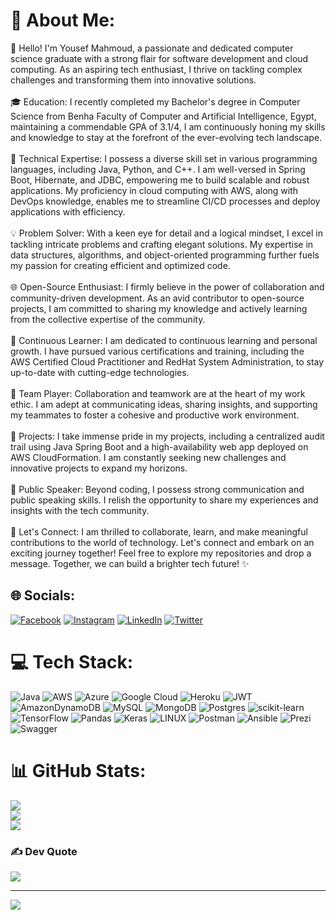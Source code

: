 # 💫 About Me:
👋 Hello! I'm Yousef Mahmoud, a passionate and dedicated computer science graduate with a strong flair for software development and cloud computing. As an aspiring tech enthusiast, I thrive on tackling complex challenges and transforming them into innovative solutions.<br><br>🎓 Education: I recently completed my Bachelor's degree in Computer Science from Benha Faculty of Computer and Artificial Intelligence, Egypt, maintaining a commendable GPA of 3.1/4, I am continuously honing my skills and knowledge to stay at the forefront of the ever-evolving tech landscape.<br><br>🚀 Technical Expertise: I possess a diverse skill set in various programming languages, including Java, Python, and C++. I am well-versed in Spring Boot, Hibernate, and JDBC, empowering me to build scalable and robust applications. My proficiency in cloud computing with AWS, along with DevOps knowledge, enables me to streamline CI/CD processes and deploy applications with efficiency.<br><br>💡 Problem Solver: With a keen eye for detail and a logical mindset, I excel in tackling intricate problems and crafting elegant solutions. My expertise in data structures, algorithms, and object-oriented programming further fuels my passion for creating efficient and optimized code.<br><br>🌐 Open-Source Enthusiast: I firmly believe in the power of collaboration and community-driven development. As an avid contributor to open-source projects, I am committed to sharing my knowledge and actively learning from the collective expertise of the community.<br><br>🌱 Continuous Learner: I am dedicated to continuous learning and personal growth. I have pursued various certifications and training, including the AWS Certified Cloud Practitioner and RedHat System Administration, to stay up-to-date with cutting-edge technologies.<br><br>🤝 Team Player: Collaboration and teamwork are at the heart of my work ethic. I am adept at communicating ideas, sharing insights, and supporting my teammates to foster a cohesive and productive work environment.<br><br>🚀 Projects: I take immense pride in my projects, including a centralized audit trail using Java Spring Boot and a high-availability web app deployed on AWS CloudFormation. I am constantly seeking new challenges and innovative projects to expand my horizons.<br><br>🎤 Public Speaker: Beyond coding, I possess strong communication and public speaking skills. I relish the opportunity to share my experiences and insights with the tech community.<br><br>🌟 Let's Connect: I am thrilled to collaborate, learn, and make meaningful contributions to the world of technology. Let's connect and embark on an exciting journey together! Feel free to explore my repositories and drop a message. Together, we can build a brighter tech future! ✨


## 🌐 Socials:
[![Facebook](https://img.shields.io/badge/Facebook-%231877F2.svg?logo=Facebook&logoColor=white)](https://facebook.com/yousefdotpy) [![Instagram](https://img.shields.io/badge/Instagram-%23E4405F.svg?logo=Instagram&logoColor=white)](https://instagram.com/yousefdotpy) [![LinkedIn](https://img.shields.io/badge/LinkedIn-%230077B5.svg?logo=linkedin&logoColor=white)](https://linkedin.com/in/yousefdotpy) [![Twitter](https://img.shields.io/badge/Twitter-%231DA1F2.svg?logo=Twitter&logoColor=white)](https://twitter.com/yousefdotpy) 

# 💻 Tech Stack:
![Java](https://img.shields.io/badge/java-%23ED8B00.svg?style=flat&logo=java&logoColor=white) ![AWS](https://img.shields.io/badge/AWS-%23FF9900.svg?style=flat&logo=amazon-aws&logoColor=white) ![Azure](https://img.shields.io/badge/azure-%230072C6.svg?style=flat&logo=azure-devops&logoColor=white) ![Google Cloud](https://img.shields.io/badge/Google%20Cloud-%234285F4.svg?style=flat&logo=google-cloud&logoColor=white) ![Heroku](https://img.shields.io/badge/heroku-%23430098.svg?style=flat&logo=heroku&logoColor=white) ![JWT](https://img.shields.io/badge/JWT-black?style=flat&logo=JSON%20web%20tokens) ![AmazonDynamoDB](https://img.shields.io/badge/Amazon%20DynamoDB-4053D6?style=flat&logo=Amazon%20DynamoDB&logoColor=white) ![MySQL](https://img.shields.io/badge/mysql-%2300f.svg?style=flat&logo=mysql&logoColor=white) ![MongoDB](https://img.shields.io/badge/MongoDB-%234ea94b.svg?style=flat&logo=mongodb&logoColor=white) ![Postgres](https://img.shields.io/badge/postgres-%23316192.svg?style=flat&logo=postgresql&logoColor=white) ![scikit-learn](https://img.shields.io/badge/scikit--learn-%23F7931E.svg?style=flat&logo=scikit-learn&logoColor=white) ![TensorFlow](https://img.shields.io/badge/TensorFlow-%23FF6F00.svg?style=flat&logo=TensorFlow&logoColor=white) ![Pandas](https://img.shields.io/badge/pandas-%23150458.svg?style=flat&logo=pandas&logoColor=white) ![Keras](https://img.shields.io/badge/Keras-%23D00000.svg?style=flat&logo=Keras&logoColor=white) ![LINUX](https://img.shields.io/badge/Linux-FCC624?style=flat&logo=linux&logoColor=black) ![Postman](https://img.shields.io/badge/Postman-FF6C37?style=flat&logo=postman&logoColor=white) ![Ansible](https://img.shields.io/badge/ansible-%231A1918.svg?style=flat&logo=ansible&logoColor=white) ![Prezi](https://img.shields.io/badge/Prezi-%23000000.svg?style=flat&logo=Prezi&logoColor=white) ![Swagger](https://img.shields.io/badge/-Swagger-%23Clojure?style=flat&logo=swagger&logoColor=white)
# 📊 GitHub Stats:
![](https://github-readme-stats.vercel.app/api?username=yousefdotpy&theme=dark&hide_border=false&include_all_commits=true&count_private=true)<br/>
![](https://github-readme-streak-stats.herokuapp.com/?user=yousefdotpy&theme=dark&hide_border=false)<br/>
![](https://github-readme-stats.vercel.app/api/top-langs/?username=yousefdotpy&theme=dark&hide_border=false&include_all_commits=true&count_private=true&layout=compact)

### ✍️ Dev Quote
![](https://quotes-github-readme.vercel.app/api?type=horizontal&theme=radical)



---
[![](https://visitcount.itsvg.in/api?id=yousefdotpy&icon=0&color=0)](https://visitcount.itsvg.in)

<!-- Proudly created with GPRM ( https://gprm.itsvg.in ) -->
